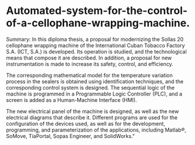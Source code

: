 # Automated-system-for-the-control-of-a-cellophane-wrapping-machine.

Summary:
In this diploma thesis, a proposal for modernizing the Sollas 20 cellophane wrapping machine of the International Cuban Tobacco Factory S.A. (ICT, S.A.) is developed. Its operation is studied, and the technological means that compose it are described. In addition, a proposal for new instrumentation is made to increase its safety, control, and efficiency.

The corresponding mathematical model for the temperature variation process in the sealers is obtained using identification techniques, and the corresponding control system is designed. The sequential logic of the machine is programmed in a Programmable Logic Controller (PLC), and a screen is added as a Human-Machine Interface (HMI).

The new electrical panel of the machine is designed, as well as the new electrical diagrams that describe it. Different programs are used for the configuration of the devices used, as well as for the development, programming, and parameterization of the applications, including Matlab®, SoMove, TiaPortal, Sopas Engineer, and SolidWorks."
